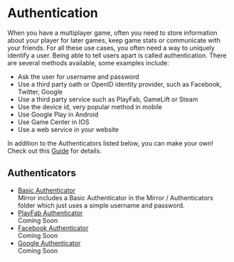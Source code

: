 # Authentication

When you have a multiplayer game, often you need to store information about your player for later games, keep game stats or communicate with your friends. For all these use cases, you often need a way to uniquely identify a user. Being able to tell users apart is called authentication. There are several methods available, some examples include:
-   Ask the user for username and password
-   Use a third party oath or OpenID identity provider, such as Facebook, Twitter, Google
-   Use a third party service such as PlayFab, GameLift or Steam
-   Use the device id, very popular method in mobile
-   Use Google Play in Android
-   Use Game Center in IOS
-   Use a web service in your website

In addition to the Authenticators listed below, you can make your own! Check out this [Guide](../../Guides/Authentication.md) for details.

## Authenticators

-   [Basic Authenticator](Basic.md)  
    Mirror includes a Basic Authenticator in the Mirror / Authenticators folder which just uses a simple username and password.
-   [PlayFab Authenticator](PlayFab.md)  
    Coming Soon
-   [Facebook Authenticator](Facebook.md)  
    Coming Soon
-   [Google Authenticator](Google.md)  
    Coming Soon
